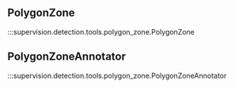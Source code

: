 ## PolygonZone

:::supervision.detection.tools.polygon_zone.PolygonZone

## PolygonZoneAnnotator

:::supervision.detection.tools.polygon_zone.PolygonZoneAnnotator
